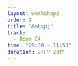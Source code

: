 ```yaml
---
layout: workshop2
order: 1
title: "&nbsp;"
track:
  - Room E4
time: "09:30 ~ 11:50"
duration: 2시간 20분
---
```


